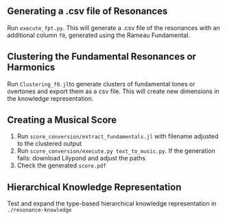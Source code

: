 


## Generating a .csv file of Resonances

Run `execute_fpt.py`. This will generate a .csv file of the resonances with an additional column `f0`, generated using the Rameau Fundamental.

## Clustering the Fundamental Resonances or Harmonics

Run `Clustering_f0.jl`to generate clusters of fundamental tones or overtones and export them as a csv file. This will create new dimensions in the knowledge representation.

## Creating a Musical Score

1. Run `score_conversion/extract_fundamentals.jl` with filename adjusted to the clustered output
2. Run `score_conversion/execute.py text_to_music.py`. If the generation fails: download Lilypond and adjust the paths 
3. Check the generated `score.pdf`


## Hierarchical Knowledge Representation

Test and expand the type-based hierarchical knowledge representation in `./resonance-knowledge`

